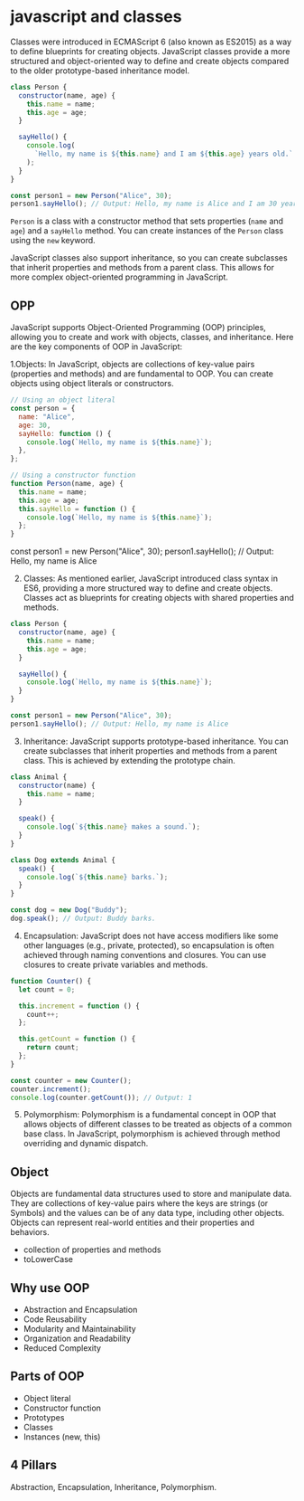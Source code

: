 # javascript and classes

Classes were introduced in ECMAScript 6 (also known as ES2015) as a way to define blueprints for creating objects. JavaScript classes provide a more structured and object-oriented way to define and create objects compared to the older prototype-based inheritance model.

```javascript
class Person {
  constructor(name, age) {
    this.name = name;
    this.age = age;
  }

  sayHello() {
    console.log(
      `Hello, my name is ${this.name} and I am ${this.age} years old.`
    );
  }
}

const person1 = new Person("Alice", 30);
person1.sayHello(); // Output: Hello, my name is Alice and I am 30 years old.
```

`Person` is a class with a constructor method that sets properties (`name` and `age`) and a `sayHello` method. You can create instances of the `Person` class using the `new` keyword.

JavaScript classes also support inheritance, so you can create subclasses that inherit properties and methods from a parent class. This allows for more complex object-oriented programming in JavaScript.

## OPP

JavaScript supports Object-Oriented Programming (OOP) principles, allowing you to create and work with objects, classes, and inheritance. Here are the key components of OOP in JavaScript:

1.Objects: In JavaScript, objects are collections of key-value pairs (properties and methods) and are fundamental to OOP. You can create objects using object literals or constructors.

```javascript
// Using an object literal
const person = {
  name: "Alice",
  age: 30,
  sayHello: function () {
    console.log(`Hello, my name is ${this.name}`);
  },
};

// Using a constructor function
function Person(name, age) {
  this.name = name;
  this.age = age;
  this.sayHello = function () {
    console.log(`Hello, my name is ${this.name}`);
  };
}
```

const person1 = new Person("Alice", 30);
person1.sayHello(); // Output: Hello, my name is Alice

2. Classes: As mentioned earlier, JavaScript introduced class syntax in ES6, providing a more structured way to define and create objects. Classes act as blueprints for creating objects with shared properties and methods.

```javascript
class Person {
  constructor(name, age) {
    this.name = name;
    this.age = age;
  }

  sayHello() {
    console.log(`Hello, my name is ${this.name}`);
  }
}

const person1 = new Person("Alice", 30);
person1.sayHello(); // Output: Hello, my name is Alice
```

3. Inheritance: JavaScript supports prototype-based inheritance. You can create subclasses that inherit properties and methods from a parent class. This is achieved by extending the prototype chain.

```javascript
class Animal {
  constructor(name) {
    this.name = name;
  }

  speak() {
    console.log(`${this.name} makes a sound.`);
  }
}

class Dog extends Animal {
  speak() {
    console.log(`${this.name} barks.`);
  }
}

const dog = new Dog("Buddy");
dog.speak(); // Output: Buddy barks.
```

4. Encapsulation: JavaScript does not have access modifiers like some other languages (e.g., private, protected), so encapsulation is often achieved through naming conventions and closures. You can use closures to create private variables and methods.

```javascript
function Counter() {
  let count = 0;

  this.increment = function () {
    count++;
  };

  this.getCount = function () {
    return count;
  };
}

const counter = new Counter();
counter.increment();
console.log(counter.getCount()); // Output: 1
```

5. Polymorphism: Polymorphism is a fundamental concept in OOP that allows objects of different classes to be treated as objects of a common base class. In JavaScript, polymorphism is achieved through method overriding and dynamic dispatch.

## Object

Objects are fundamental data structures used to store and manipulate data. They are collections of key-value pairs where the keys are strings (or Symbols) and the values can be of any data type, including other objects. Objects can represent real-world entities and their properties and behaviors.

- collection of properties and methods
- toLowerCase

## Why use OOP

- Abstraction and Encapsulation
- Code Reusability
- Modularity and Maintainability
- Organization and Readability
- Reduced Complexity

## Parts of OOP

- Object literal
- Constructor function
- Prototypes
- Classes
- Instances (new, this)

## 4 Pillars

Abstraction, Encapsulation, Inheritance, Polymorphism.
